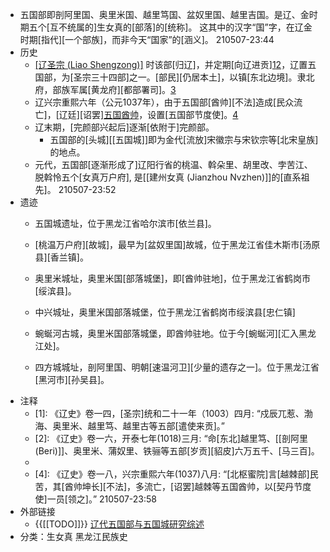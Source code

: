 - 五国部即剖阿里国、奥里米国、越里笃国、盆奴里国、越里吉国。是辽、金时期五个[互不统属的]生女真的[部落]的[统称]。
这其中的汉字“国”字，在辽金时期[指代][一个部族]，而非今天“国家”的[涵义]。
210507-23:44
- 历史
    - [[辽圣宗 (Liao Shengzong)]](982-1031) 时该部[归辽]，并定期[向辽进贡][1](((B_--LYo2A)))[2](((NBiFWLJlP)))，辽置五国部，为[圣宗三十四部]之一。[部民][仍居本土]，以镇[东北边境]。隶北府，部族军属[黄龙府][都部署司]。[3]
    - 辽兴宗重熙六年（公元1037年），由于五国部[酋帅][不法]造成[民众流亡]，[辽廷][诏罢][五国酋帅](((lI1gi-y6D)))，设置[五国部节度使]。[4](((ycNIsLzQH)))
    - 辽末期，[完颜部兴起后]逐渐[依附于]完颜部。
        - 五国部的[头城][[五国城]]即为金代[流放]宋徽宗与宋钦宗等[北宋皇族]的地点。
    - 元代，五国部[逐渐形成了]辽阳行省的桃温、斡朵里、胡里改、孛苦江、脱斡怜五个[女真万户府], 是[[建州女真 (Jianzhou Nvzhen)]]的[直系祖先]。
210507-23:52
- 遗迹
    - 五国城遗址，位于黑龙江省哈尔滨市[依兰县]。
    - [桃温万户府][故城]，最早为[盆奴里国]故城，位于黑龙江省佳木斯市[汤原县][香兰镇]。
    - 奥里米城址，奥里米国[部落城堡]，即[酋帅驻地]，位于黑龙江省鹤岗市[绥滨县]。
    - 中兴城址，奥里米国部落城堡，位于黑龙江省鹤岗市绥滨县[忠仁镇]
    - 蜿蜒河古城，奥里米国部落城堡，即酋帅驻地。位于今[蜿蜒河][汇入黑龙江处]。

    - 四方城城址，剖阿里国、明朝[速温河卫][少量的遗存之一]。位于黑龙江省[黑河市][孙吴县]。
- 注释
    - [1]: 《辽史》卷一四，[圣宗]统和二十一年（1003）四月: “戍辰兀惹、渤海、奥里米、越里笃、越里古等五部[遣使来贡]。”
    - [2]: 《辽史》卷一六，开泰七年(1018)三月: “命[东北]越里笃、[[剖阿里 (Beri)]]、奥里米、蒲奴里、铁骊等五部[岁贡][貂皮]六万五千、[马三百]。
    - [3]: 《辽史·营卫志》：五国部：剖阿里国、盆奴里国、奥里米国、越里笃国、越里吉国，[圣宗时][来附]。命居本土，以镇[东北境]，属黄龙府都部署司。
    - [4]: 《辽史》卷一八，兴宗重熙六年(1037)八月: “[北枢蜜院]言[越棘部]民苦，其[酋帅坤长][不法]，多流亡，[诏罢]越棘等五国酋帅，以[契丹节度使]一员[领之]。”
210507-23:58
- 外部链接
    - {{[[TODO]]}} [辽代五国部与五国城研究综述](https://web.archive.org/web/20160306040134/http://www.yilanx.com/article-3645-1.html)
- 分类：生女真 黑龙江民族史
